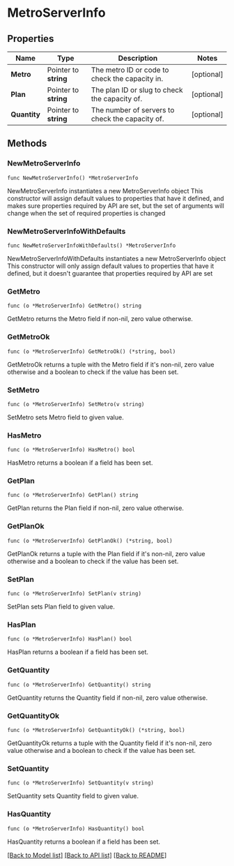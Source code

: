 # MetroServerInfo

## Properties

Name | Type | Description | Notes
------------ | ------------- | ------------- | -------------
**Metro** | Pointer to **string** | The metro ID or code to check the capacity in. | [optional] 
**Plan** | Pointer to **string** | The plan ID or slug to check the capacity of. | [optional] 
**Quantity** | Pointer to **string** | The number of servers to check the capacity of. | [optional] 

## Methods

### NewMetroServerInfo

`func NewMetroServerInfo() *MetroServerInfo`

NewMetroServerInfo instantiates a new MetroServerInfo object
This constructor will assign default values to properties that have it defined,
and makes sure properties required by API are set, but the set of arguments
will change when the set of required properties is changed

### NewMetroServerInfoWithDefaults

`func NewMetroServerInfoWithDefaults() *MetroServerInfo`

NewMetroServerInfoWithDefaults instantiates a new MetroServerInfo object
This constructor will only assign default values to properties that have it defined,
but it doesn't guarantee that properties required by API are set

### GetMetro

`func (o *MetroServerInfo) GetMetro() string`

GetMetro returns the Metro field if non-nil, zero value otherwise.

### GetMetroOk

`func (o *MetroServerInfo) GetMetroOk() (*string, bool)`

GetMetroOk returns a tuple with the Metro field if it's non-nil, zero value otherwise
and a boolean to check if the value has been set.

### SetMetro

`func (o *MetroServerInfo) SetMetro(v string)`

SetMetro sets Metro field to given value.

### HasMetro

`func (o *MetroServerInfo) HasMetro() bool`

HasMetro returns a boolean if a field has been set.

### GetPlan

`func (o *MetroServerInfo) GetPlan() string`

GetPlan returns the Plan field if non-nil, zero value otherwise.

### GetPlanOk

`func (o *MetroServerInfo) GetPlanOk() (*string, bool)`

GetPlanOk returns a tuple with the Plan field if it's non-nil, zero value otherwise
and a boolean to check if the value has been set.

### SetPlan

`func (o *MetroServerInfo) SetPlan(v string)`

SetPlan sets Plan field to given value.

### HasPlan

`func (o *MetroServerInfo) HasPlan() bool`

HasPlan returns a boolean if a field has been set.

### GetQuantity

`func (o *MetroServerInfo) GetQuantity() string`

GetQuantity returns the Quantity field if non-nil, zero value otherwise.

### GetQuantityOk

`func (o *MetroServerInfo) GetQuantityOk() (*string, bool)`

GetQuantityOk returns a tuple with the Quantity field if it's non-nil, zero value otherwise
and a boolean to check if the value has been set.

### SetQuantity

`func (o *MetroServerInfo) SetQuantity(v string)`

SetQuantity sets Quantity field to given value.

### HasQuantity

`func (o *MetroServerInfo) HasQuantity() bool`

HasQuantity returns a boolean if a field has been set.


[[Back to Model list]](../README.md#documentation-for-models) [[Back to API list]](../README.md#documentation-for-api-endpoints) [[Back to README]](../README.md)


